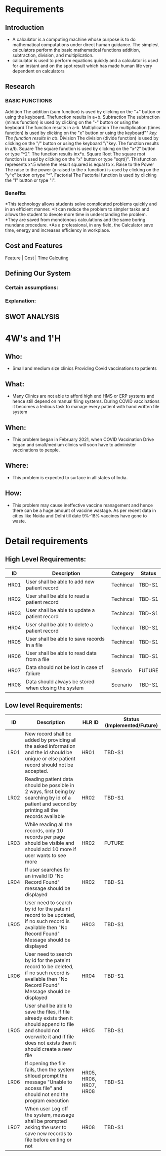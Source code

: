 # Requirements
## Introduction
 * A calculator is a computing machine whose purpose is to do mathematical computations under direct human guidance. The simplest calculators perform the basic mathematical functions addition, subtraction, division, and multiplication.
 * calculator is used to perform equations quickly and a calculator is used for an instant and on the spot result which has made human life very dependent on calculators
## Research
### BASIC FUNCTIONS
Addition
 The addition (sum function) is used by clicking on the "+" button or using the keyboard. Thefunction results in a+b.
Subtraction
 The subtraction (minus function) is used by clicking on the "-" button or using the keyboard.The function results in a-b.
Multiplication
 The multiplication (times function) is used by clicking on the "x" button or using the keyboard"*" key. The function results in a*b.
Division
 The division (divide function) is used by clicking on the "/" button or using the keyboard "/"key. The function results in a/b.
Square
 The square function is used by clicking on the "x^2" button or type "^2". The function results inx*x.
Square Root
 The square root function is used by clicking on the "x" button or type "sqrt()". Thisfunction represents x^.5 where the result squared is equal to x.
Raise to the Power
The raise to the power (y raised to the x function) is used by clicking on the "y^x" button ortype "^".
Factorial
 The Factorial function is used by clicking the "!" button or type "!".

### Benefits
*This technology allows students solve complicated problems quickly and in an efficient manner. 
*It can reduce the problem to simpler tasks and allows the student to devote more time in understanding the problem.
*They are saved from monotonous calculations and the same boring mundane procedure.
*As a professional, in any field, the Calculator save time, energy and increases efficiency in workplace.

## Cost and Features
Feature | Cost | Time
Calcuting  
## Defining Our System
### Certain assumptions:


### Explanation:


## SWOT ANALYSIS


# 4W&#39;s and 1&#39;H

## Who:
* Small and medium size clinics Providing Covid vaccinations to patients

## What:
* Many Clinics are not able to afford high end HMS or ERP systems and hence still depend on manual filing systems. During COVID vaccinations it becomes a tedious task to manage every patient with hand written file system

## When:
* This problem began in February 2021, when COVID Vaccination Drive began and small/medium clinics will soon have to administer vaccinations to people.

## Where:
* This problem is expected to surface in all states of India.

## How:
* This problem may cause ineffective vaccine management and hence there can be a huge amount of vaccine wastage. As per recent data in cities like Noida and Delhi till date 9%-18% vaccines have gone to waste.

# Detail requirements
## High Level Requirements: 
| ID | Description | Category | Status | 
| ----- | ----- | ------- | ---------|
| HR01 | User shall be able to add new patient record | Techincal | TBD-S1 | 
| HR02 | User shall be able to read a patient record | Techincal | TBD-S1 |
| HR03 | User shall be able to update a patient record | Techincal | TBD-S1 |
| HR04 | User shall be able to delete a patient record | Techincal | TBD-S1 |
| HR05 | User shall be able to save records in a file | Techincal | TBD-S1 |
| HR06 | User shall be able to read data from a file | Techincal | TBD-S1 |
| HR07 | Data should not be lost in case of faliure | Scenario | FUTURE |
| HR08 | Data should always be stored when closing the system | Scenario | TBD-S1 |
##  Low level Requirements:
 
| ID | Description | HLR ID | Status (Implemented/Future) |
| ------ | --------- | ------ | ----- |
| LR01 | New record shall be added by providing all the asked information and the id should be unique or else patient record should not be accepted. | HR01 | TBD-S1 |
| LR02 | Reading patient data should be possible in 2 ways, first being by searching by id of a patient and second by printing all the records available | HR02 | TBD-S1 |
| LR03 | While reading all the records, only 10 records per page should be visible and should add 10 more if user wants to see more | HR02 | FUTURE |
| LR04 | If user searches for an invalid ID "No Record Found" message should be displayed | HR02 | TBD-S1 |
| LR05 | User need to search by id for the pateint record to be updated, if no such record is available then "No Record Found" Message should be displayed | HR03 | TBD-S1 |
| LR06 | User need to search by id for the pateint record to be deleted, if no such record is available then "No Record Found" Message should be displayed | HR04 | TBD-S1 |
| LR05 | User shall be able to save the files, if file already exists then it should append to file and should not overwrite it and if file does not exists then it should create a new file | HR05 | TBD-S1 |
| LR06 | If opening the file fails, then the system shloud prompt the message "Unable to access file" and should not end the program execution | HR05, HR06, HR07, HR08 | TBD-S1 |
| LR07 | When user Log off the system, message shall be prompted asking the user to save new records to file before exiting or not | HR08 | TBD-S1 |
